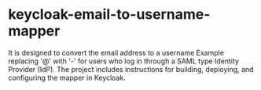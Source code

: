 # keycloak-email-to-username-mapper
It is designed to convert the email address to a username Example replacing '@' with '-' for users who log in through a SAML type Identity Provider (IdP). The project includes instructions for building, deploying, and configuring the mapper in Keycloak.
